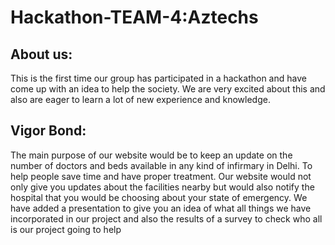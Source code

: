 # Hackathon-TEAM-4:Aztechs
## About us: 
This is the first time our group has participated in a hackathon and have come up with an idea to help the society. We are very excited about this and also are eager to learn a lot of new experience and knowledge.
## Vigor Bond:
The main purpose of our website would be to keep an update  on the number of doctors and beds available in any kind of infirmary in Delhi. To help people save time and have proper treatment.
Our website would not only give you updates about the facilities nearby but would also notify the hospital that you would be choosing about your state of emergency.
We have added a presentation to give you an idea of what all things we have incorporated in our project and also the results of a survey to check who all is our project going to help
